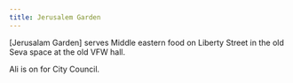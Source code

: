 ```yaml
---
title: Jerusalem Garden
---
```

[Jerusalam Garden] serves
Middle eastern food on Liberty Street in the old Seva space
at the old VFW hall.

[Jerusalem Garden]:https://www.jerusalemgarden.net/

Ali is on for City Council.
